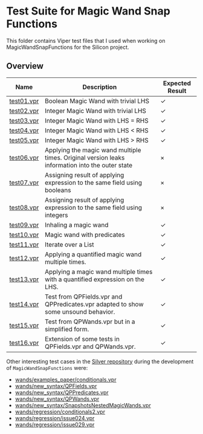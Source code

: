 # Test Suite for Magic Wand Snap Functions

This folder contains Viper test files that I used when working on MagicWandSnapFunctions for the Silicon project.

## Overview

| Name                       | Description                                                                                     | Expected Result  |
|----------------------------|-------------------------------------------------------------------------------------------------|------------------|
| [test01.vpr](./test01.vpr) | Boolean Magic Wand with trivial LHS                                                             | ✓                |
| [test02.vpr](./test02.vpr) | Integer Magic Wand with trivial LHS                                                             | ✓                |
| [test03.vpr](./test03.vpr) | Integer Magic Wand with LHS = RHS                                                               | ✓                |
| [test04.vpr](./test04.vpr) | Integer Magic Wand with LHS < RHS                                                               | ✓                |
| [test05.vpr](./test05.vpr) | Integer Magic Wand with LHS > RHS                                                               | ✓                |
| [test06.vpr](./test06.vpr) | Applying the magic wand multiple times. Original version leaks information into the outer state | ×                |
| [test07.vpr](./test07.vpr) | Assigning result of applying expression to the same field using booleans                        | ×                |
| [test08.vpr](./test08.vpr) | Assigning result of applying expression to the same field using integers                        | ×                |
| [test09.vpr](./test09.vpr) | Inhaling a magic wand                                                                           | ✓                |
| [test10.vpr](./test10.vpr) | Magic wand with predicates                                                                      | ✓                |
| [test11.vpr](./test11.vpr) | Iterate over a List                                                                             | ✓                |
| [test12.vpr](./test12.vpr) | Applying a quantified magic wand multiple times.                                                | ✓                |
| [test13.vpr](./test13.vpr) | Applying a magic wand multiple times with a quantified expression on the LHS.                   | ✓                |
| [test14.vpr](./test14.vpr) | Test from QPFields.vpr and QPPredicates.vpr adapted to show some unsound behavior.              | ✓                |
| [test15.vpr](./test15.vpr) | Test from QPWands.vpr but in a simplified form.                                                 | ✓                |
| [test16.vpr](./test16.vpr) | Extension of some tests in QPFields.vpr and QPWands.vpr.                                        | ✓                |

Other interesting test cases in the [Silver repository](https://github.com/viperproject/silver/tree/master/src/test/resources) during the development of `MagicWandSnapFunctions` were:
* [wands/examples_paper/conditionals.vpr](https://github.com/viperproject/silver/tree/master/src/test/resources/wands/examples_paper/conditionals.vpr)
* [wands/new_syntax/QPFields.vpr](https://github.com/viperproject/silver/tree/master/src/test/resources/wands/new_syntax/QPFields.vpr)
* [wands/new_syntax/QPPredicates.vpr](https://github.com/viperproject/silver/tree/master/src/test/resources/wands/new_syntax/QPPredicates.vpr)
* [wands/new_syntax/QPWands.vpr](https://github.com/viperproject/silver/tree/master/src/test/resources/wands/new_syntax/QPWands.vpr)
* [wands/new_syntax/SnapshotsNestedMagicWands.vpr](https://github.com/viperproject/silver/tree/master/src/test/resources/wands/new_syntax/SnapshotsNestedMagicWands.vpr)
* [wands/regression/conditionals2.vpr](https://github.com/viperproject/silver/tree/master/src/test/resources/wands/regression/conditionals2.vpr)
* [wands/regression/issue024.vpr](https://github.com/viperproject/silver/tree/master/src/test/resources/wands/regression/issue024.vpr)
* [wands/regression/issue029.vpr](https://github.com/viperproject/silver/tree/master/src/test/resources/wands/regression/issue029.vpr)
